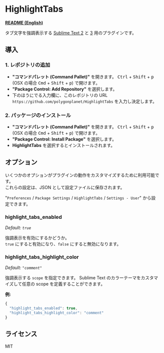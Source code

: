 HighlightTabs
=================

**[README (English)](README.md)**

タブ文字を強調表示する [Sublime Text 2](http://www.sublimetext.com/2) と [3](http://www.sublimetext.com/3) 用のプラグインです。

## 導入

### 1. レポジトリの追加

* **"コマンドパレット (Command Pallet)"** を開きます。 <kbd>Ctrl</kbd> + <kbd>Shift</kbd> + <kbd>p</kbd> (OSX の場合 <kbd>Cmd</kbd> + <kbd>Shift</kbd> + <kbd>p</kbd>) で開けます。
* **"Package Control: Add Repository"** を選択します。
* 下のほうにでる入力欄に、このレポジトリの URL `https://github.com/polygonplanet/HighlightTabs` を入力し決定します。

### 2. パッケージのインストール

* **"コマンドパレット (Command Pallet)"** を開きます。 <kbd>Ctrl</kbd> + <kbd>Shift</kbd> + <kbd>p</kbd> (OSX の場合 <kbd>Cmd</kbd> + <kbd>Shift</kbd> + <kbd>p</kbd>) で開けます。
* **"Package Control: Install Package"** を選択します。
* **HighlightTabs** を選択するとインストールされます。

## オプション

いくつかのオプションがプラグインの動作をカスタマイズするために利用可能です。  
これらの設定は、JSON として設定ファイルに保存されます。

"`Preferences` / `Package Settings` / `HighlightTabs` / `Settings - User`" から設定できます。

### highlight_tabs_enabled

*Default: `true`*

強調表示を有効にするかどうか。  
`true` にすると有効になり、`false` にすると無効になります。

### highlight_tabs_highlight_color

*Default: `"comment"`*

強調表示する `scope` を指定できます。
Sublime Text のカラーテーマをカスタマイズして任意の scope を定義することができます。

**例:**

```javascript
{
  "highlight_tabs_enabled": true,
  "highlight_tabs_highlight_color": "comment"
}
```

## ライセンス

MIT

